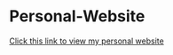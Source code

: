 # Personal-Website

[Click this link to view my personal website](https://dalawnchair.github.io/Personal-Website/projects.html)
